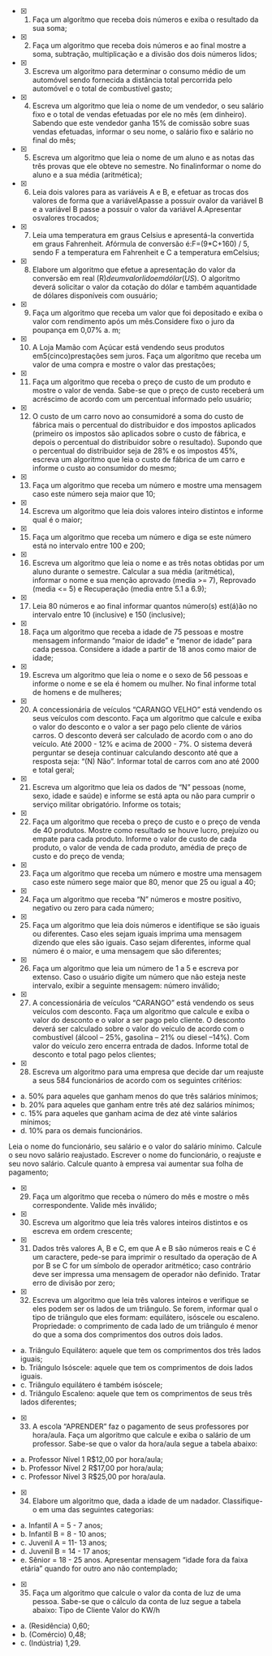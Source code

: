 - [x]  1. Faça um algorítmo que receba dois números e exiba o resultado da sua soma;

- [x]  2. Faça um algoritmo que receba dois números e ao final mostre a soma, subtração, multiplicação e a divisão dos dois números lidos;
- [x]  3. Escreva um algoritmo para determinar o consumo médio de um automóvel sendo fornecida a distância total percorrida pelo automóvel e o total de combustível gasto;
- [x]  4. Escreva um algoritmo que leia o nome de um vendedor, o seu salário fixo e o total de vendas efetuadas por ele no mês (em dinheiro). Sabendo que este vendedor ganha 15% de comissão sobre suas vendas efetuadas, informar o seu nome, o salário fixo e salário no final do mês;
- [x]  5. Escreva um algoritmo que leia o nome de um aluno e as notas das três provas que ele obteve no semestre. No finalinformar o nome do aluno e a sua média (aritmética);
- [x]  6. Leia dois valores para as variáveis A e B, e efetuar as trocas dos valores de forma que a variávelApasse a possuir ovalor da variável B e a variável B passe a possuir o valor da variável A.Apresentar osvalores trocados;
- [x]  7. Leia uma temperatura em graus Celsius e apresentá-la convertida em graus Fahrenheit. Afórmula de conversão é:F=(9*C+160) / 5, sendo F a temperatura em Fahrenheit e C a temperatura emCelsius;
- [x]  8. Elabore um algoritmo que efetue a apresentação do valor da conversão em real (R$) de um valorlido em dólar (US$). O algoritmo deverá solicitar o valor da cotação do dólar e também aquantidade de dólares disponíveis com ousuário;
- [x]  9. Faça um algoritmo que receba um valor que foi depositado e exiba o valor com rendimento após um mês.Considere fixo o juro da poupança em 0,07% a. m;
- [x]  10. A Loja Mamão com Açúcar está vendendo seus produtos em5(cinco)prestações sem juros. Faça um algoritmo que receba um valor de uma compra e mostre o valor das prestações;
- [x]  11. Faça um algoritmo que receba o preço de custo de um produto e mostre o valor de venda. Sabe-se que o preço de custo receberá um acréscimo de acordo com um percentual informado pelo usuário;
- [x]  12. O custo de um carro novo ao consumidoré a soma do custo de fábrica mais o percentual do distribuidor e dos impostos aplicados (primeiro os impostos são aplicados sobre o custo de fábrica, e depois o percentual do distribuidor sobre o resultado). Supondo que o percentual do distribuidor seja de 28% e os impostos 45%, escreva um algoritmo que leia o custo de fábrica de um carro e informe o custo ao consumidor do mesmo;
- [x]  13. Faça um algoritmo que receba um número e mostre uma mensagem caso este número seja maior que 10;
- [x]  14. Escreva um algoritmo que leia dois valores inteiro distintos e informe qual é o maior;
- [x]  15. Faça um algoritmo que receba um número e diga se este número está no intervalo entre 100 e 200;
- [x]  16. Escreva um algoritmo que leia o nome e as três notas obtidas por um aluno durante o semestre. Calcular a sua média (aritmética), informar o nome e sua menção aprovado (media >= 7), Reprovado (media <= 5) e Recuperação (media entre 5.1 a 6.9);
- [x]  17. Leia 80 números e ao final informar quantos número(s) est(á)ão no intervalo entre 10 (inclusive) e 150 (inclusive);
- [x]  18. Faça um algoritmo que receba a idade de 75 pessoas e mostre mensagem informando “maior de idade” e “menor de idade” para cada pessoa. Considere a idade a partir de 18 anos como maior de idade;
- [x]  19. Escreva um algoritmo que leia o nome e o sexo de 56 pessoas e informe o nome e se ela é homem ou mulher. No final informe total de homens e de mulheres;
- [x]  20. A concessionária de veículos “CARANGO VELHO” está vendendo os seus veículos com desconto. Faça um algoritmo que calcule e exiba o valor do desconto e o valor a ser pago pelo cliente de vários carros. O desconto deverá ser calculado de acordo com o ano do veículo. Até 2000 - 12% e acima de 2000 - 7%. O sistema deverá perguntar se deseja continuar calculando desconto até que a resposta seja: “(N) Não”. Informar total de carros com ano até 2000 e total geral;
- [x]  21. Escreva um algoritmo que leia os dados de “N” pessoas (nome, sexo, idade e saúde) e informe se está apta ou não para cumprir o serviço militar obrigatório. Informe os totais;
- [x]  22. Faça um algoritmo que receba o preço de custo e o preço de venda de 40 produtos. Mostre como resultado se houve lucro, prejuízo ou empate para cada produto. Informe o valor de custo de cada produto, o valor de venda de cada produto, amédia de preço de custo e do preço de venda;
- [x]  23. Faça um algoritmo que receba um número e mostre uma mensagem caso este número sege maior que 80, menor que 25 ou igual a 40;
- [x]  24. Faça um algoritmo que receba “N” números e mostre positivo, negativo ou zero para cada número;
- [x]  25. Faça um algoritmo que leia dois números e identifique se são iguais ou diferentes. Caso eles sejam iguais imprima uma mensagem dizendo que eles são iguais. Caso sejam diferentes, informe qual número é o maior, e uma mensagem que são diferentes;
- [x]  26. Faça um algoritmo que leia um número de 1 a 5 e escreva por extenso. Caso o usuário digite um número que não esteja neste intervalo, exibir a seguinte mensagem: número inválido;
- [x]  27. A concessionária de veículos “CARANGO” está vendendo os seus veículos com desconto. Faça um algoritmo que calcule e exiba o valor do desconto e o valor a ser pago pelo cliente. O desconto deverá ser calculado sobre o valor do veículo de acordo com o combustível (álcool – 25%, gasolina – 21% ou diesel –14%). Com valor do veículo zero encerra entrada de dados. Informe total de desconto e total pago pelos clientes;
- [x]  28. Escreva um algoritmo para uma empresa que decide dar um reajuste a seus 584 funcionários de acordo com os seguintes critérios:
*  a. 50% para aqueles que ganham menos do que três salários mínimos;
*  b. 20% para aqueles que ganham entre três até dez salários mínimos;
*  c. 15% para aqueles que ganham acima de dez até vinte salários mínimos;
*  d. 10% para os demais funcionários.

Leia o nome do funcionário, seu salário e o valor do salário mínimo. Calcule o seu novo salário reajustado. Escrever o nome do funcionário, o reajuste e seu novo salário. Calcule quanto à empresa vai aumentar sua folha de pagamento;

- [x]  29. Faça um algoritmo que receba o número do mês e mostre o mês correspondente. Valide mês inválido;

- [x]  30. Escreva um algoritmo que leia três valores inteiros distintos e os escreva em ordem crescente;
- [x]  31. Dados três valores A, B e C, em que A e B são números reais e C é um caractere, pede-se para imprimir o resultado da operação de A por B se C for um símbolo de operador aritmético; caso contrário deve ser impressa uma mensagem de operador não definido. Tratar erro de divisão por zero;
- [x]  32. Escreva um algoritmo que leia três valores inteiros e verifique se eles podem ser os lados de um triângulo. Se forem, informar qual o tipo de triângulo que eles formam: equilátero, isóscele ou escaleno. Propriedade: o comprimento de cada lado de um triângulo é menor do que a soma dos comprimentos dos outros dois lados.
*  a. Triângulo Equilátero: aquele que tem os comprimentos dos três lados iguais;
*  b. Triângulo Isóscele: aquele que tem os comprimentos de dois lados iguais.
*  c. Triângulo equilátero é também isóscele;
*  d. Triângulo Escaleno: aquele que tem os comprimentos de seus três lados diferentes;
- [x]  33. A escola “APRENDER” faz o pagamento de seus professores por hora/aula. Faça um algoritmo que calcule e exiba o salário de um professor. Sabe-se que o valor da hora/aula segue a tabela abaixo:
*  a. Professor Nível 1 R$12,00 por hora/aula;
*  b. Professor Nível 2 R$17,00 por hora/aula;
*  c. Professor Nível 3 R$25,00 por hora/aula.
- [x]  34. Elabore um algoritmo que, dada a idade de um nadador. Classifique-o em uma das seguintes categorias:
* a.  Infantil A = 5 - 7 anos;
* b.  Infantil B = 8 - 10 anos;
* c.  Juvenil A = 11- 13 anos;
* d.  Juvenil B = 14 - 17 anos;
* e.  Sênior = 18 - 25 anos.
Apresentar mensagem “idade fora da faixa etária” quando for outro ano não contemplado;
- [x]  35. Faça um algoritmo que calcule o valor da conta de luz de uma pessoa. Sabe-se que o cálculo da conta de luz segue a tabela abaixo:
Tipo de Cliente Valor do KW/h
*  a. (Residência) 0,60;
*  b. (Comércio) 0,48;
*  c. (Indústria) 1,29.
